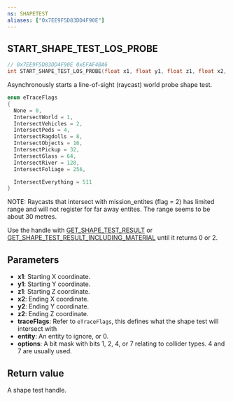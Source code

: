 ```yaml
---
ns: SHAPETEST
aliases: ["0x7EE9F5D83DD4F90E"]
---
```

## START_SHAPE_TEST_LOS_PROBE

```c
// 0x7EE9F5D83DD4F90E 0xEFAF4BA6
int START_SHAPE_TEST_LOS_PROBE(float x1, float y1, float z1, float x2, float y2, float z2, int traceFlags, Entity entity, int options);
```

Asynchronously starts a line-of-sight (raycast) world probe shape test.

```c
enum eTraceFlags
{
  None = 0,
  IntersectWorld = 1,
  IntersectVehicles = 2,
  IntersectPeds = 4,
  IntersectRagdolls = 8,
  IntersectObjects = 16,
  IntersectPickup = 32,
  IntersectGlass = 64,
  IntersectRiver = 128,
  IntersectFoliage = 256,

  IntersectEverything = 511
}
```

NOTE: Raycasts that intersect with mission_entites (flag = 2) has limited range and will not register for far away entites. The range seems to be about 30 metres.  

Use the handle with [GET_SHAPE_TEST_RESULT](#_0x3D87450E15D98694) or [GET_SHAPE_TEST_RESULT_INCLUDING_MATERIAL](#_0x65287525D951F6BE) until it returns 0 or 2.

## Parameters
* **x1**: Starting X coordinate.
* **y1**: Starting Y coordinate.
* **z1**: Starting Z coordinate.
* **x2**: Ending X coordinate.
* **y2**: Ending Y coordinate.
* **z2**: Ending Z coordinate.
* **traceFlags**: Refer to `eTraceFlags`, this defines what the shape test will intersect with
* **entity**: An entity to ignore, or 0.
* **options**: A bit mask with bits 1, 2, 4, or 7 relating to collider types. 4 and 7 are usually used.

## Return value
A shape test handle.
